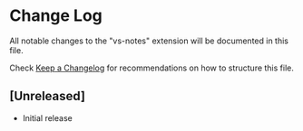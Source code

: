 # Change Log

All notable changes to the "vs-notes" extension will be documented in this file.

Check [Keep a Changelog](http://keepachangelog.com/) for recommendations on how to structure this file.

## [Unreleased]

- Initial release
